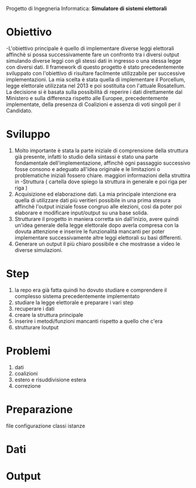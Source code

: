 Progetto di Ingegneria Informatica: **Simulatore di sistemi elettorali**

# Obiettivo

-L'obiettivo principale è quello di implementare diverse leggi elettorali affinchè si possa successivamente fare un confronto tra i diversi output simulando diverse leggi con gli stessi dati in ingresso o una stessa legge con diversi dati. 
Il framework di questo progetto è stato precedentemente sviluppato con l'obiettivo di risultare facilmente utilizzabile per successive implementazioni. 
La mia scelta è stata quella di implementare il Porcellum, legge elettorale utilizzata nel 2013 e poi sostituita con l'attuale Rosatellum. La decisione si è basata sulla possibilità di reperire i dati direttamente dal Ministero e sulla differenza rispetto alle Europee, precedentemente implementate, della presenza di Coalizioni e assenza di voti singoli per il Candidato. 


# Sviluppo

1. Molto importante è stata la parte iniziale di comprensione della struttura già presente, infatti lo studio della sintassi è stato una parte fondamentale dell'implementazione, affinchè ogni passaggio successivo fosse consono e adeguato all'idea originale e le limitazioni o problematiche iniziali fossero chiare. 
maggiori informazioni della struttira in -Struttura ( cartella dove spiego la struttura in generale e poi riga per riga )
2. Acquisizione ed elaborazione dati. La mia principale intenzione era quella di utilizzare dati più veritieri possibile in una prima stesura affinchè l'output iniziale fosse congruo alle elezioni, così da poter poi elaborare e modificare input/output su una base solida. 
3. Strutturare il progetto in maniera corretta sin dall'inizio, avere quindi un'idea generale della legge elettorale dopo averla compresa con la dovuta attenzione e inserire le funzionalità mancanti per poter implementare successivamente altre leggi elettorali su basi differenti. 
4. Generare un output il più chiaro possibile e che mostrasse a video le diverse simulazioni. 





# Step 

1. la repo era già fatta quindi ho dovuto studiare e comprendere il complesso sistema precedentemente implementato
2. studiare la legge elettorale e preparare i vari step 
3. recuperare i dati
4. creare la struttura principale
5. inserire i metodi/funzioni mancanti rispetto a quello che c'era
6. strutturare loutput

# Problemi

1. dati
2. coalizioni 
3. estero e risuddivisione estera
4. correzione

# Preparazione

file configurazione classi 
istanze


# Dati 


# Output 
